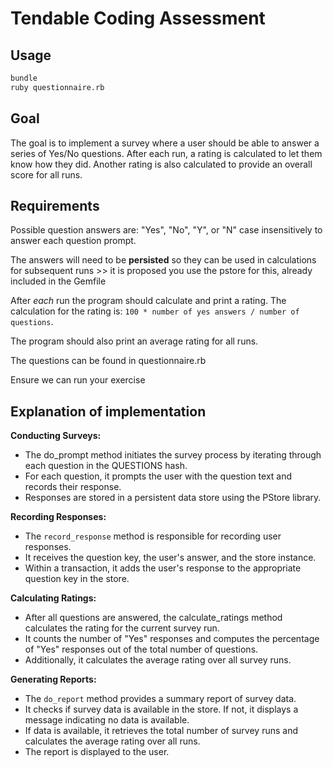 # Tendable Coding Assessment

## Usage

```sh
bundle
ruby questionnaire.rb
```

## Goal

The goal is to implement a survey where a user should be able to answer a series of Yes/No questions. After each run, a rating is calculated to let them know how they did. Another rating is also calculated to provide an overall score for all runs.

## Requirements

Possible question answers are: "Yes", "No", "Y", or "N" case insensitively to answer each question prompt.

The answers will need to be **persisted** so they can be used in calculations for subsequent runs >> it is proposed you use the pstore for this, already included in the Gemfile

After _each_ run the program should calculate and print a rating. The calculation for the rating is: `100 * number of yes answers / number of questions`.

The program should also print an average rating for all runs.

The questions can be found in questionnaire.rb

Ensure we can run your exercise

## Explanation of implementation

**Conducting Surveys:**

- The do_prompt method initiates the survey process by iterating through each question in the QUESTIONS hash.
- For each question, it prompts the user with the question text and records their response.
- Responses are stored in a persistent data store using the PStore library.

**Recording Responses:**

- The `record_response` method is responsible for recording user responses.
- It receives the question key, the user's answer, and the store instance.
- Within a transaction, it adds the user's response to the appropriate question key in the store.

**Calculating Ratings:**

- After all questions are answered, the calculate_ratings method calculates the rating for the current survey run.
- It counts the number of "Yes" responses and computes the percentage of "Yes" responses out of the total number of questions.
- Additionally, it calculates the average rating over all survey runs.

**Generating Reports:**

- The `do_report` method provides a summary report of survey data.
- It checks if survey data is available in the store. If not, it displays a message indicating no data is available.
- If data is available, it retrieves the total number of survey runs and calculates the average rating over all runs.
- The report is displayed to the user.